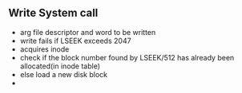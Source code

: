 ## Write System call

- arg file descriptor and word to be written
- write fails if LSEEK exceeds 2047
- acquires inode
- check if the block number found by LSEEK/512 has already been allocated(in inode table)
- else load a new disk block
-
